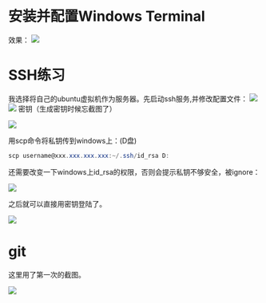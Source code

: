 # 安装并配置Windows Terminal
效果：
![](https://s1.ax1x.com/2022/05/01/O9Dorj.png)
# SSH练习
我选择将自己的ubuntu虚拟机作为服务器。先启动ssh服务,并修改配置文件：
![](https://s1.ax1x.com/2022/05/01/O9rVzD.png)
![](https://s1.ax1x.com/2022/05/01/O9sPXQ.png)
密钥（生成密钥时候忘截图了）

![](https://s1.ax1x.com/2022/05/01/O9rQot.png)

用scp命令将私钥传到windows上：(D盘)
```powershell
scp username@xxx.xxx.xxx.xxx:~/.ssh/id_rsa D:
```
还需要改变一下windows上id_rsa的权限，否则会提示私钥不够安全，被ignore：

![](https://s1.ax1x.com/2022/05/01/O9rcy4.png)

之后就可以直接用密钥登陆了。

![](https://s1.ax1x.com/2022/05/01/O9sGA1.png)

# git

这里用了第一次的截图。

![](https://s1.ax1x.com/2022/05/01/O9sg9f.png)